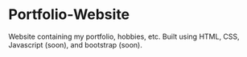 # Portfolio-Website
Website containing my portfolio, hobbies, etc.
Built using HTML, CSS, Javascript (soon), and bootstrap (soon).
